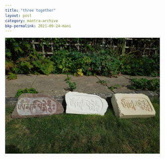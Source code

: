 ```yaml
---
title: "three together"
layout: post
category: mantra-archive
bkp-permalink: 2021-09-24-mani
---
```


![mani 12](/assets/images/mani/three-together.jpg)

